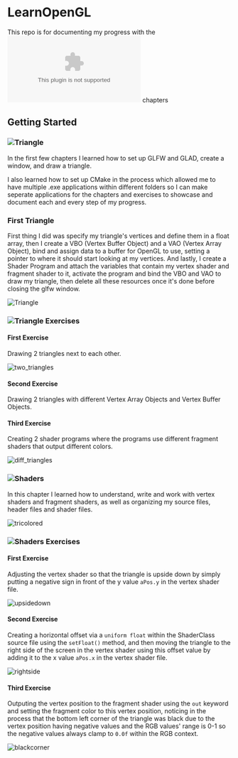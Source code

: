 # LearnOpenGL

This repo is for documenting my progress with the ![LearnOpenGL](learnopengl.com) chapters

## Getting Started

### ![Triangle](./1-Getting-Started/Hello-Triangle/)

In the first few chapters I learned how to set up GLFW and GLAD, create a window, and draw a triangle.

I also learned how to set up CMake in the process which allowed me to have multiple .exe applications within different folders so I can make seperate applications for the chapters and exercises to showcase and document each and every step of my progress.

### First Triangle

First thing I did was specify my triangle's vertices and define them in a float array, then I create a VBO (Vertex Buffer Object) and a VAO (Vertex Array Object), bind and assign data to a buffer for OpenGL to use, setting a pointer to where it should start looking at my vertices. And lastly, I create a Shader Program and attach the variables that contain my vertex shader and fragment shader to it, activate the program and bind the VBO and VAO to draw my triangle, then delete all these resources once it's done before closing the glfw window.

![Triangle](./Progress/first_triangle.png)

### ![Triangle Exercises](./1-Getting-Started/Hello-Triangle/Exercises/)

#### **First Exercise**

Drawing 2 triangles next to each other.

![two_triangles](./Progress/two_triangles.png)

#### **Second Exercise**

Drawing 2 triangles with different Vertex Array Objects and Vertex Buffer Objects.

#### **Third Exercise**

Creating 2 shader programs where the programs use different fragment shaders that output different colors.

![diff_triangles](./Progress/different_triangles.png)

### ![Shaders](./1-Getting-Started/Shaders/)

In this chapter I learned how to understand, write and work with vertex shaders and fragment shaders, as well as organizing my source files, header files and shader files.

![tricolored](./Progress/tricolored_triangle.png)

### ![Shaders Exercises](./1-Getting-Started/Shaders/Exercise/)

#### **First Exercise**

Adjusting the vertex shader so that the triangle is upside down by simply putting a negative sign in front of the y value `aPos.y` in the vertex shader file.

![upsidedown](./Progress/upsidedown.png)

#### **Second Exercise**

Creating a horizontal offset via a `uniform float` within the ShaderClass source file using the `setFloat()` method, and then moving the triangle to the right side of the screen in the vertex shader using this offset value by adding it to the x value `aPos.x` in the vertex shader file.

![rightside](./Progress/rightside.png)

#### **Third Exercise**

Outputing the vertex position to the fragment shader using the `out` keyword and setting the fragment color to this vertex position, noticing in the process that the bottom left corner of the triangle was black due to the vertex position having negative values and the RGB values' range is 0-1 so the negative values always clamp to `0.0f` within the RGB context.

![blackcorner](./Progress/blackcorner.png)
